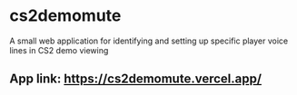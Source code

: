 # cs2demomute

A small web application for identifying and setting up specific player voice lines in CS2 demo viewing

## App link: https://cs2demomute.vercel.app/
